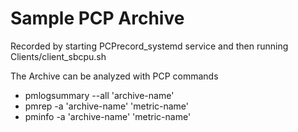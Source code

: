 # Sample PCP Archive
Recorded by starting PCPrecord_systemd service and then running Clients/client_sbcpu.sh  
  
The Archive can be analyzed with PCP commands
* pmlogsummary --all 'archive-name'  
* pmrep -a 'archive-name' 'metric-name'  
* pminfo  -a 'archive-name' 'metric-name'  
  
